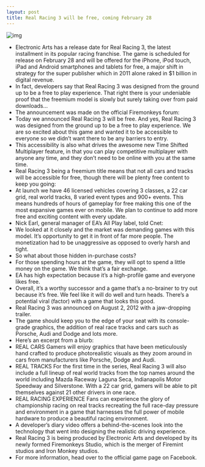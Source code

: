 ```yaml
---
layout: post
title: Real Racing 3 will be free, coming February 28
---
```

![img](http://media.idownloadblog.com/wp-content/uploads/2013/01/real-racing-3-ss.jpg)
* Electronic Arts has a release date for Real Racing 3, the latest installment in its popular racing franchise. The game is scheduled for release on February 28 and will be offered for the iPhone, iPod touch, iPad and Android smartphones and tablets for free, a major shift in strategy for the super publisher which in 2011 alone raked in $1 billion in digital revenue.
* In fact, developers say that Real Racing 3 was designed from the ground up to be a free to play experience. That right there is your undeniable proof that the freemium model is slowly but surely taking over from paid downloads…
* The announcement was made on the official Firemonkeys forum:
* Today we announced Real Racing 3 will be free. And yes, Real Racing 3 was designed from the ground up to be a free to play experience. We are so excited about this game and wanted it to be accessible to everyone so we didn’t want there to be any barriers to entry.
* This accessibility is also what drives the awesome new Time Shifted Multiplayer feature, in that you can play competitive multiplayer with anyone any time, and they don’t need to be online with you at the same time.
* Real Racing 3 being a freemium title means that not all cars and tracks will be accessible for free, though there will be plenty free content to keep you going:
* At launch we have 46 licensed vehicles covering 3 classes, a 22 car grid, real world tracks, 8 varied event types and 900+ events. This means hundreds of hours of gameplay for free making this one of the most expansive games ever on mobile. We plan to continue to add more free and exciting content with every update.
* Nick Earl, general manager of EA’s All Play label, told Cnet:
* We looked at it closely and the market was demanding games with this model. It’s opportunity to get it in front of far more people. The monetization had to be unaggressive as opposed to overly harsh and tight.
* So what about those hidden in-purchase costs?
* For those spending hours at the game, they will opt to spend a little money on the game. We think that’s a fair exchange.
* EA has high expectation because it’s a high-profile game and everyone likes free.
* Overall, it’s a worthy successor and a game that’s a no-brainer to try out because it’s free. We feel like it will do well and turn heads. There’s a potential viral (factor) with a game that looks this good.
* Real Racing 3 was announced on August 2, 2012 with a jaw-dropping trailer.
* The game should keep you to the edge of your seat with its console-grade graphics, the addition of real race tracks and cars such as Porsche, Audi and Dodge and lots more.
* Here’s an excerpt from a blurb:
* REAL CARS Gamers will enjoy graphics that have been meticulously hand crafted to produce photorealistic visuals as they zoom around in cars from manufacturers like Porsche, Dodge and Audi.
* REAL TRACKS For the first time in the series, Real Racing 3 will also include a full lineup of real world tracks from the top names around the world including Mazda Raceway Laguna Seca, Indianapolis Motor Speedway and Silverstone. With a 22 car grid, gamers will be able to pit themselves against 21 other drivers in one race.
* REAL RACING EXPERIENCE Fans can experience the glory of championship racing on real tracks recreating the full race-day pressure and environment in a game that harnesses the full power of mobile hardware to produce a beautiful racing environment.
* A developer’s diary video offers a behind-the-scenes look into the technology that went into designing the realistic driving experience.
* Real Racing 3 is being produced by Electronic Arts and developed by its newly formed Firemonkeys Studio, which is the merger of Firemint studios and Iron Monkey studios.
* For more information, head over to the official game page on Facebook.

